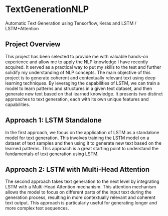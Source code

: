 # TextGenerationNLP
Automatic Text Generation using Tensorflow, Keras and LSTM / LSTM+Attention 


## Project Overview

This project has been selected to provide me with valuable hands-on experience and allow me to apply the NLP knowledge I have recently acquired. It served as a practical way to put my skills to the test and further solidify my understanding of NLP concepts.
The main objective of this project is to generate coherent and contextually relevant text using deep learning techniques. By leveraging the capabilities of LSTM, we can train a model to learn patterns and structures in a given text dataset, and then generate new text based on that learned knowledge.
It presents two distinct approaches to text generation, each with its own unique features and capabilities.

## Approach 1: LSTM Standalone

In the first approach, we focus on the application of LSTM as a standalone model for text generation. This involves training the LSTM model on a dataset of text samples and then using it to generate new text based on the learned patterns. This approach is a great starting point to understand the fundamentals of text generation using LSTM.

## Approach 2: LSTM with Multi-Head Attention

The second approach takes text generation to the next level by integrating LSTM with a Multi-Head Attention mechanism. This attention mechanism allows the model to focus on different parts of the input text during the generation process, resulting in more contextually relevant and coherent text output. This approach is particularly useful for generating longer and more complex text sequences.
